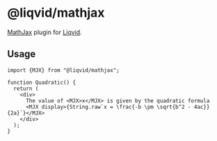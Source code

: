 # @liqvid/mathjax

[MathJax](https://mathjax.org/) plugin for [Liqvid](https://liqvidjs.org).

## Usage

```tsx
import {MJX} from "@liqvid/mathjax";

function Quadratic() {
  return (
    <div>
      The value of <MJX>x</MJX> is given by the quadratic formula
      <MJX display>{String.raw`x = \frac{-b \pm \sqrt{b^2 - 4ac}}{2a}`}</MJX>
    </div>
  );
}
```

